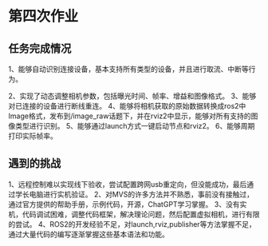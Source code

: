 # 第四次作业
## 任务完成情况
1、能够自动识别连接设备，基本支持所有类型的设备，并且进行取流、中断等行为。

2、实现了动态调整相机参数，包括曝光时间、帧率、增益和图像格式。
3、能够对已连接的设备进行断线重连。
4、能够将相机获取的原始数据转换成ros2中Image格式，发布到/image_raw话题下，并在rviz2中显示，能够对所有支持的图像类型进行识别。
5、能够通过launch方式一键启动节点和rviz2。
6、能够周期打印实际帧率。

## 遇到的挑战
1、远程控制难以实现线下验收，尝试配置跨网usb重定向，但没能成功，最后通过学长电脑进行实机验证。
2、对MVS的许多方法并不熟悉，事前没有接触过，通过官方提供的帮助手册，示例代码，开源，ChatGPT学习掌握。
3、没有实机，代码调试困难，调整代码框架，解决理论问题，然后配置虚拟相机，进行有限的尝试。
4、ROS2的开发经验不足，对launch,rviz,publisher等方法掌握不足，通过大量代码的编写逐渐掌握这些基本语法和功能。
